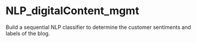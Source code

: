 # NLP_digitalContent_mgmt
Build a sequential NLP classifier to determine the customer sentiments and labels of the blog.
